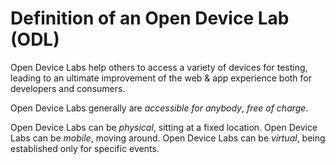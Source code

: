 # Definition of an Open Device Lab (ODL)

Open Device Labs help others to access a variety of devices for testing, leading to an ultimate improvement of the web & app experience both for developers and consumers.

Open Device Labs generally are *accessible for anybody*, *free of charge*.

Open Device Labs can be *physical*, sitting at a fixed location.
Open Device Labs can be *mobile*, moving around.
Open Device Labs can be *virtual*, being established only for specific events.